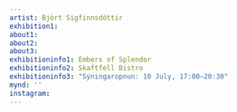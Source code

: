 ```yaml
---
artist: Björt Sigfinnsdóttir
exhibition1: 
about1: 
about2: 
about3: 
exhibitioninfo1: Embers of Splendor
exhibitioninfo2: Skaftfell Bistro
exhibitioninfo3: "Sýningaropnun: 10 July, 17:00–20:30"
mynd: ''
instagram: 
---
```

